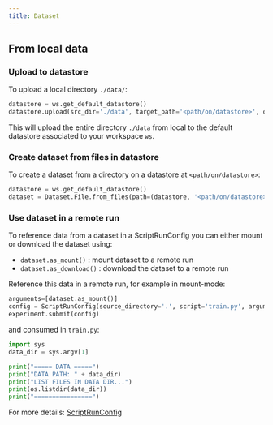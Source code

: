 ```yaml
---
title: Dataset
---
```


## From local data

### Upload to datastore

To upload a local directory `./data/`:

```python
datastore = ws.get_default_datastore()
datastore.upload(src_dir='./data', target_path='<path/on/datastore>', overwrite=True)
```

This will upload the entire directory `./data` from local to the default datastore associated
to your workspace `ws`.

### Create dataset from files in datastore

To create a dataset from a directory on a datastore at `<path/on/datastore>`:

```python
datastore = ws.get_default_datastore()
dataset = Dataset.File.from_files(path=(datastore, '<path/on/datastore>'))
```

### Use dataset in a remote run

To reference data from a dataset in a ScriptRunConfig you can either mount or download the
dataset using:

- `dataset.as_mount()` : mount dataset to a remote run
- `dataset.as_download()` : download the dataset to a remote run

Reference this data in a remote run, for example in mount-mode:


```python title="run.py"
arguments=[dataset.as_mount()]
config = ScriptRunConfig(source_directory='.', script='train.py', arguments=arguments)
experiment.submit(config)
```

and consumed in `train.py`:

```python title="train.py"
import sys
data_dir = sys.argv[1]

print("===== DATA =====")
print("DATA PATH: " + data_dir)
print("LIST FILES IN DATA DIR...")
print(os.listdir(data_dir))
print("================")
```

For more details: [ScriptRunConfig](script-run-config)